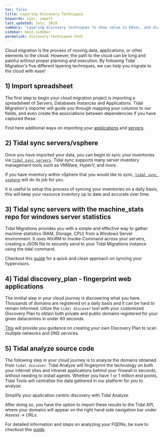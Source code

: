 ```yaml
---
toc: false
title: Layering Discovery Techniques
keywords: sync, import
last_updated: July, 2018
summary: "Layering discovery techniques to show value in 60sec, and dig deeper if/when needed"
sidebar: main_sidebar
permalink: discovery-techniques.html
---
```


Cloud migration is the process of moving data, applications, or other elements to the cloud. However, the path to the cloud can be long and painful without proper planning and execution.
By following Tidal Migration's five different layering techniques, we can help you migrate to the cloud with ease!


## 1) Import spreadsheet 

The first step to begin your cloud migration project is importing a spreadsheet of Servers,
Databases Instances and Applications. Tidal Migration's importer will guide you through mapping your columns to our fields, 
and even create the associations between dependencies if you have captured these.

Find here additional ways on importing your [applications](importapps.html) and [servers](import_servers.html).

## 2) Tidal sync servers/vsphere

Once you have imported your data, you can begin to sync your inventories via [`tidal sync servers`](syncservers.html).
Tidal sync supports many server inventory management tools such as VMWare, HyperV, and more.

If you have inventory within vSphere that you would like to sync, [`tidal sync vsphere`](#vsphere-sync) will do its job for you.

It is useful to setup this process of syncing your inventories on a daily basis, this will keep your resource inventory up to date and accurate over time.


## 3) Tidal sync servers with the machine_stats repo for windows server statistics

Tidal Migrations provides you with a simple and effective way to gather machine statistics (RAM, Storage, CPU) from a Windows Server environment.
It uses WinRM to Invoke-Command across your servers, creating a JSON file to securely send to your Tidal Migrations instance using the tidal command.

Checkout this [guide](sync_hyper-v.html) for a quick and clean approach on syncing your hypervisors.

## 4) Tidal discovery_plan - fingerprint web applications 

The innitial step in your cloud journey is discovering what you have.
Thousands of domains are registered on a daily basis 
and it can be hard to remain informed. Utlize the `tidal discover` tool 
with your customized Discovery Plan to obtain both private and public 
domains registered for your given datacentres in under 60 seconds.

[This](discover.html) will provide you guidance on creating your own Discovery Plan to scan multiple networks and DNS services.



## 5) Tidal analyze source code

The following step in your cloud journey is to analyze the domains obtained from `tidal discover`.
Tidal Analyze will fingerprint the technology on both your internet sites and intranet applications behind your firewall in seconds, without needing to install agents. 
Whether you have 1 or 1 million end points, Tidal Tools will centralize the data gathered in our platform for you to analyze.

Simplify your application centric discovery with Tidal Analyze.

After doing so, you have the option to import these results to the Tidal API, where your domains will appear on the right 
hand side navigation bar under _Assess -> URLs_.

For detailed information and steps on analyzing your FQDNs, be sure to checkout this [guide](analyze.html).


